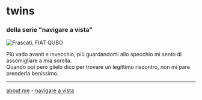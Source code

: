# twins  
### della serie "navigare a vista"  

![](https://live.staticflickr.com/65535/52732160916_9b550afa0d_z.jpg "Frascati, FIAT QUBO")  

Più vado avanti e invecchio, più guardandomi allo specchio mi sento di assomigliare a mia sorella.  
Quando poi però glielo dico per trovare un legittimo riscontro, non mi pare prenderla benissimo.

---    
[about me](https://about.me/cacioman) - [navigare a vista](navigareavista.md)  
